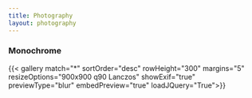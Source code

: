 ```yaml
---
title: Photography
layout: photography
---
```

###  Monochrome

{{< gallery match="*" sortOrder="desc" rowHeight="300" margins="5" resizeOptions="900x900 q90 Lanczos" showExif="true" previewType="blur" embedPreview="true" loadJQuery="True">}}
